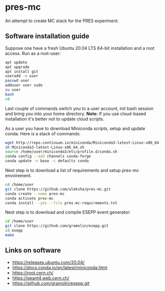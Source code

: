 # pres-mc

An attempt to create MC stack for the PRES experiment.

## Software installation guide

Suppose one have a fresh Ubuntu 20.04 LTS 64-bit installation and a root access. 
Run as a root-user:
```bash
apt update
apt upgrade
apt install git
useradd -m user
passwd user
adduser user sudo
su user
bash
cd
```
Last couple of commands switch you to a user account, init bash session and bring you into your home directory.
**Note:** If you use cloud-based installation it's better not to update cloud scripts.

As a user you have to download Miniconda scripts, setup and update conda. Here is a stack of commands:
```bash
wget http://repo.continuum.io/miniconda/Miniconda3-latest-Linux-x86_64.sh
sh Miniconda3-latest-Linux-x86_64.sh
source /home/user/miniconda3/etc/profile.d/conda.sh
conda config --add channels conda-forge
conda update -n base -c defaults conda
```

Next step is to download a list of requirements and setup pres-mc envoirement.
```bash
cd /home/user
git clone https://github.com/aleksha/pres-mc.git
conda create --name pres-mc
conda activate pres-mc
conda install --yes --file pres-mc-requirements.txt
```

Nest step is to download and compile ESEPP event generator:
```bash
cd /home/user
git clone https://github.com/gramolin/esepp.git
cd esepp
make
```

## Links on software
 - https://releases.ubuntu.com/20.04/
 - https://docs.conda.io/en/latest/miniconda.html
 - https://root.cern.ch/
 - https://geant4.web.cern.ch/
 - https://github.com/gramolin/esepp.git
